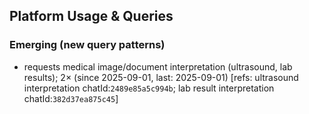 ## Platform Usage & Queries
### Emerging (new query patterns)
- requests medical image/document interpretation (ultrasound, lab results); 2× (since 2025-09-01, last: 2025-09-01) [refs: ultrasound interpretation chatId:`2489e85a5c994b`; lab result interpretation chatId:`382d37ea875c45`]